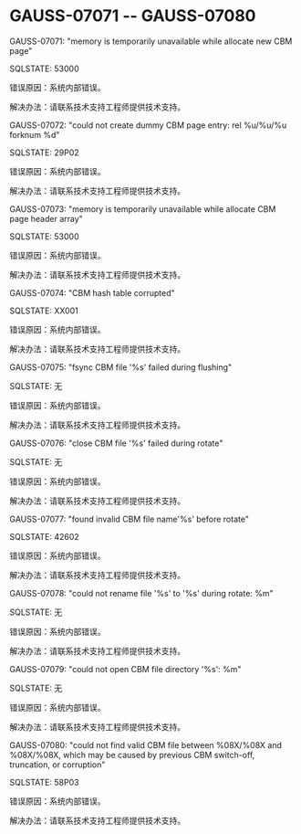 # GAUSS-07071 -- GAUSS-07080

GAUSS-07071: "memory is temporarily unavailable while allocate new CBM page"

SQLSTATE: 53000

错误原因：系统内部错误。

解决办法：请联系技术支持工程师提供技术支持。

GAUSS-07072: "could not create dummy CBM page entry: rel %u/%u/%u forknum %d"

SQLSTATE: 29P02

错误原因：系统内部错误。

解决办法：请联系技术支持工程师提供技术支持。

GAUSS-07073: "memory is temporarily unavailable while allocate CBM page header array"

SQLSTATE: 53000

错误原因：系统内部错误。

解决办法：请联系技术支持工程师提供技术支持。

GAUSS-07074: "CBM hash table corrupted"

SQLSTATE: XX001

错误原因：系统内部错误。

解决办法：请联系技术支持工程师提供技术支持。

GAUSS-07075: "fsync CBM file '%s' failed during flushing"

SQLSTATE: 无

错误原因：系统内部错误。

解决办法：请联系技术支持工程师提供技术支持。

GAUSS-07076: "close CBM file '%s' failed during rotate"

SQLSTATE: 无

错误原因：系统内部错误。

解决办法：请联系技术支持工程师提供技术支持。

GAUSS-07077: "found invalid CBM file name'%s' before rotate"

SQLSTATE: 42602

错误原因：系统内部错误。

解决办法：请联系技术支持工程师提供技术支持。

GAUSS-07078: "could not rename file '%s' to '%s' during rotate: %m"

SQLSTATE: 无

错误原因：系统内部错误。

解决办法：请联系技术支持工程师提供技术支持。

GAUSS-07079: "could not open CBM file directory '%s': %m"

SQLSTATE: 无

错误原因：系统内部错误。

解决办法：请联系技术支持工程师提供技术支持。

GAUSS-07080: "could not find valid CBM file between %08X/%08X and %08X/%08X, which may be caused by previous CBM switch-off, truncation, or corruption"

SQLSTATE: 58P03

错误原因：系统内部错误。

解决办法：请联系技术支持工程师提供技术支持。


